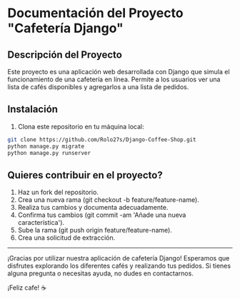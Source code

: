 # Documentación del Proyecto "Cafetería Django"

## Descripción del Proyecto

Este proyecto es una aplicación web desarrollada con Django que simula el funcionamiento de una cafetería en línea. Permite a los usuarios ver una lista de cafés disponibles y agregarlos a una lista de pedidos.

## Instalación

1. Clona este repositorio en tu máquina local:

```bash
git clone https://github.com/Rolo27s/Django-Coffee-Shop.git
python manage.py migrate
python manage.py runserver
```

## Quieres contribuir en el proyecto?

1. Haz un fork del repositorio.
2. Crea una nueva rama (git checkout -b feature/feature-name).
3. Realiza tus cambios y documenta adecuadamente.
4. Confirma tus cambios (git commit -am 'Añade una nueva característica').
5. Sube la rama (git push origin feature/feature-name).
6. Crea una solicitud de extracción.

<hr />

¡Gracias por utilizar nuestra aplicación de cafetería Django! Esperamos que disfrutes explorando los diferentes cafés y realizando tus pedidos. Si tienes alguna pregunta o necesitas ayuda, no dudes en contactarnos.

¡Feliz cafe! ☕️
